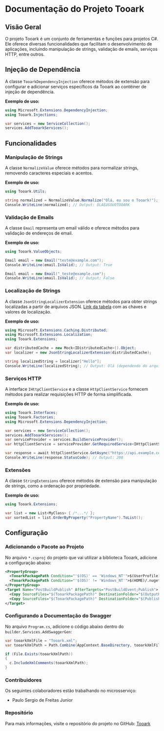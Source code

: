 # Documentação do Projeto Tooark

## Visão Geral

O projeto Tooark é um conjunto de ferramentas e funções para projetos C#. Ele oferece diversas funcionalidades que facilitam o desenvolvimento de aplicações, incluindo manipulação de strings, validação de emails, serviços HTTP, entre outros.

## Injeção de Dependência

A classe `TooarkDependencyInjection` oferece métodos de extensão para configurar e adicionar serviços específicos da Tooark ao contêiner de injeção de dependência.

**Exemplo de uso:**

```csharp
using Microsoft.Extensions.DependencyInjection;
using Tooark.Injections;

var services = new ServiceCollection();
services.AddTooarkServices();
```

## Funcionalidades

### Manipulação de Strings

A classe `NormalizeValue` oferece métodos para normalizar strings, removendo caracteres especiais e acentos.

**Exemplo de uso:**

```csharp
using Tooark.Utils;

string normalized = NormalizeValue.Normalize("Olá, eu sou o Tooark!");
Console.WriteLine(normalized); // Output: OLAEUSOUOTOOARK
```

### Validação de Emails

A classe `Email` representa um email válido e oferece métodos para validação de endereços de email.

**Exemplo de uso:**

```csharp
using Tooark.ValueObjects;

Email email = new Email("teste@example.com");
Console.WriteLine(email.IsValid); // Output: True

Email email = new Email("_teste@example.com");
Console.WriteLine(email.IsValid); // Output: False
```

### Localização de Strings

A classe `JsonStringLocalizerExtension` oferece métodos para obter strings localizadas a partir de arquivos JSON. [Link da tabela](/Resources.md) com as chaves e valores de localização.

**Exemplo de uso:**

```csharp
using Microsoft.Extensions.Caching.Distributed;
using Microsoft.Extensions.Localization;
using Tooark.Extensions;

var distributedCache = new Mock<IDistributedCache>().Object;
var localizer = new JsonStringLocalizerExtension(distributedCache);

string localizedString = localizer["Hello"];
Console.WriteLine(localizedString); // Output: Olá (dependendo do arquivo JSON de localização)
```

### Serviços HTTP

A interface `IHttpClientService` e a classe `HttpClientService` fornecem métodos para realizar requisições HTTP de forma simplificada.

**Exemplo de uso:**

```csharp
using Tooark.Interfaces;
using Tooark.Factories;
using Microsoft.Extensions.DependencyInjection;

var services = new ServiceCollection();
services.AddTooarkServices();
var serviceProvider = services.BuildServiceProvider();
var httpClientService = serviceProvider.GetRequiredService<IHttpClientService>();

var response = await httpClientService.GetAsync("https://api.example.com/data");
Console.WriteLine(response.StatusCode); // Output: 200
```

### Extensões

A classe `StringExtensions` oferece métodos de extensão para manipulação de strings, como a ordenação por propriedade.

**Exemplo de uso:**

```csharp
using Tooark.Extensions;

var list = new List<MyClass> { /*...*/ };
var sortedList = list.OrderByProperty("PropertyName").ToList();
```

## Configuração

### Adicionando o Pacote ao Projeto

No arquivo `*.csproj` do projeto que vai utilizar a biblioteca Tooark, adicione a configuração abaixo:

```xml
<PropertyGroup>
  <TooarkPackagePath Condition="'$(OS)' == 'Windows_NT'">$(UserProfile)\.nuget\packages\tooark\[version-using-tooark]\lib\[version-dotnet-tooark]\Tooark.xml</TooarkPackagePath>
  <TooarkPackagePath Condition="'$(OS)' != 'Windows_NT'">$(HOME)/.nuget/packages/tooark/[version-using-tooark]/lib/[version-dotnet-tooark]/Tooark.xml</TooarkPackagePath>
</PropertyGroup>
<Target Name="PostBuildPublish" AfterTargets="PostBuildEvent;Publish">
  <Copy SourceFiles="$(TooarkPackagePath)" DestinationFolder="$(OutputPath)" Condition="Exists('$(TooarkPackagePath)')" />
  <Copy SourceFiles="$(TooarkPackagePath)" DestinationFolder="$(PublishDir)" Condition="Exists('$(TooarkPackagePath)')" />
</Target>
```

### Configurando a Documentação do Swagger

No arquivo `Program.cs`, adicione o código abaixo dentro do `builder.Services.AddSwaggerGen`:

```csharp
var tooarkXmlFile = "Tooark.xml";
var tooarkXmlPath = Path.Combine(AppContext.BaseDirectory, tooarkXmlFile);

if (File.Exists(tooarkXmlPath))
{
  c.IncludeXmlComments(tooarkXmlPath);
}
```

### Contribuidores

Os seguintes colaboradores estão trabalhando no microsserviço:

- Paulo Sergio de Freitas Junior

### Repositório

Para mais informações, visite o repositório do projeto no GitHub: [Tooark](https://github.com/Grupo-Jacto/tooark)
